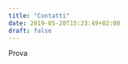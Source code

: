 ```yaml
---
title: "Contatti"
date: 2019-05-20T15:23:49+02:00
draft: false
---
```

<!--
<div class="row">
<h2>Usa il seguente modulo per proporre idee, collaborazioni oppure suggerimenti. </h2>
<form action="https://formspree.io/email@domain.tld" method="POST">
    <div class="column col-6">
        <div class="form-group">
            <label>Nome</label>
            <input type="text" name="name" id="name">
        </div>
        <div class="form-group">
            <label>E-Mail</label>
            <input type="email" name="email" id="email">
        </div>
        <div class="form-group">
            <label>Messaggio</label>
            <textarea name="message" id="message">
        </div>
        <div class="form-group">
            <input type="submit" name="submit" value="Invia">
        </div>
    </div>
</form>
</div>

-->

Prova